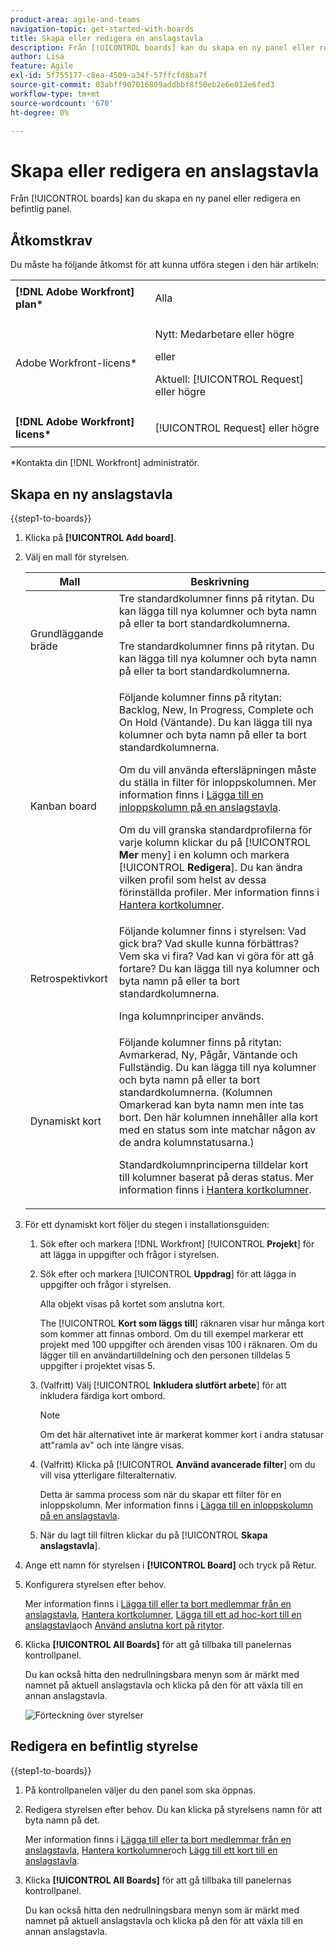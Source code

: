 ```yaml
---
product-area: agile-and-teams
navigation-topic: get-started-with-boards
title: Skapa eller redigera en anslagstavla
description: Från [!UICONTROL boards] kan du skapa en ny panel eller redigera en befintlig panel.
author: Lisa
feature: Agile
exl-id: 5f755177-c8ea-4509-a34f-57ffcfd8ba7f
source-git-commit: 03abff907016809addbbf8f50eb2e6e012e6fed3
workflow-type: tm+mt
source-wordcount: '670'
ht-degree: 0%

---
```


# Skapa eller redigera en anslagstavla

<!-- Audited: 12/2023 -->

Från [!UICONTROL boards] kan du skapa en ny panel eller redigera en befintlig panel.

## Åtkomstkrav

Du måste ha följande åtkomst för att kunna utföra stegen i den här artikeln:

<table style="table-layout:auto"> 
 <col> 
 <col> 
 <tbody> 
  <tr> 
   <td role="rowheader"><strong>[!DNL Adobe Workfront] plan*</strong></td> 
   <td> <p>Alla</p> </td> 
  </tr> 
    <tr> 
   <td role="rowheader">Adobe Workfront-licens*</td> 
   <td> <p>Nytt: Medarbetare eller högre </p>
 <p>eller</p> 
<p>Aktuell: [!UICONTROL Request] eller högre </p> 
</td> 
  </tr> 
  <tr> 
   <td role="rowheader"><strong>[!DNL Adobe Workfront] licens*</strong></td> 
   <td> <p>[!UICONTROL Request] eller högre</p> </td> 
  </tr> 
 </tbody> 
</table>

&#42;Kontakta din [!DNL Workfront] administratör.

## Skapa en ny anslagstavla

{{step1-to-boards}}
1. Klicka på **[!UICONTROL Add board]**.

1. Välj en mall för styrelsen.

   | Mall | Beskrivning |
   |---------|----------|
   | Grundläggande bräde | Tre standardkolumner finns på ritytan. Du kan lägga till nya kolumner och byta namn på eller ta bort standardkolumnerna. <p>Tre standardkolumner finns på ritytan. Du kan lägga till nya kolumner och byta namn på eller ta bort standardkolumnerna. |
   | Kanban board | Följande kolumner finns på ritytan: Backlog, New, In Progress, Complete och On Hold (Väntande). Du kan lägga till nya kolumner och byta namn på eller ta bort standardkolumnerna.<p>Om du vill använda eftersläpningen måste du ställa in filter för inloppskolumnen. Mer information finns i [Lägga till en inloppskolumn på en anslagstavla](/help/quicksilver/agile/use-boards-agile-planning-tools/add-intake-column-to-board.md). <p>Om du vill granska standardprofilerna för varje kolumn klickar du på [!UICONTROL **Mer** meny] i en kolumn och markera [!UICONTROL **Redigera**]. Du kan ändra vilken profil som helst av dessa förinställda profiler. Mer information finns i [Hantera kortkolumner](/help/quicksilver/agile/get-started-with-boards/manage-board-columns.md). |
   | Retrospektivkort | Följande kolumner finns i styrelsen: Vad gick bra? Vad skulle kunna förbättras? Vem ska vi fira? Vad kan vi göra för att gå fortare? Du kan lägga till nya kolumner och byta namn på eller ta bort standardkolumnerna. <p>Inga kolumnprinciper används. |
   | Dynamiskt kort | Följande kolumner finns på ritytan: Avmarkerad, Ny, Pågår, Väntande och Fullständig. Du kan lägga till nya kolumner och byta namn på eller ta bort standardkolumnerna. (Kolumnen Omarkerad kan byta namn men inte tas bort. Den här kolumnen innehåller alla kort med en status som inte matchar någon av de andra kolumnstatusarna.) <p>Standardkolumnprinciperna tilldelar kort till kolumner baserat på deras status. Mer information finns i [Hantera kortkolumner](/help/quicksilver/agile/get-started-with-boards/manage-board-columns.md). |

1. För ett dynamiskt kort följer du stegen i installationsguiden:

   1. Sök efter och markera [!DNL Workfront] [!UICONTROL **Projekt**] för att lägga in uppgifter och frågor i styrelsen.
   1. Sök efter och markera [!UICONTROL **Uppdrag**] för att lägga in uppgifter och frågor i styrelsen.

      Alla objekt visas på kortet som anslutna kort.

      The [!UICONTROL **Kort som läggs till**] räknaren visar hur många kort som kommer att finnas ombord. Om du till exempel markerar ett projekt med 100 uppgifter och ärenden visas 100 i räknaren. Om du lägger till en användartilldelning och den personen tilldelas 5 uppgifter i projektet visas 5.

   1. (Valfritt) Välj [!UICONTROL **Inkludera slutfört arbete**] för att inkludera färdiga kort ombord.

      >[!NOTE]
      >
      >Om det här alternativet inte är markerat kommer kort i andra statusar att&quot;ramla av&quot; och inte längre visas.

   1. (Valfritt) Klicka på [!UICONTROL **Använd avancerade filter**] om du vill visa ytterligare filteralternativ.

      Detta är samma process som när du skapar ett filter för en inloppskolumn. Mer information finns i [Lägga till en inloppskolumn på en anslagstavla](/help/quicksilver/agile/use-boards-agile-planning-tools/add-intake-column-to-board.md).

   1. När du lagt till filtren klickar du på [!UICONTROL **Skapa anslagstavla**].

1. Ange ett namn för styrelsen i **[!UICONTROL Board]** och tryck på Retur.
1. Konfigurera styrelsen efter behov.

   Mer information finns i [Lägga till eller ta bort medlemmar från en anslagstavla](../../agile/get-started-with-boards/add-members-to-board.md), [Hantera kortkolumner](../../agile/get-started-with-boards/manage-board-columns.md), [Lägga till ett ad hoc-kort till en anslagstavla](../../agile/get-started-with-boards/add-card-to-board.md)och [Använd anslutna kort på ritytor](/help/quicksilver/agile/get-started-with-boards/connected-cards.md).

1. Klicka **[!UICONTROL All Boards]** för att gå tillbaka till panelernas kontrollpanel.

   Du kan också hitta den nedrullningsbara menyn som är märkt med namnet på aktuell anslagstavla och klicka på den för att växla till en annan anslagstavla.

   ![Förteckning över styrelser](assets/boards-button-list-of-boards-350x188.png)

## Redigera en befintlig styrelse

{{step1-to-boards}}
1. På kontrollpanelen väljer du den panel som ska öppnas.
1. Redigera styrelsen efter behov. Du kan klicka på styrelsens namn för att byta namn på det.

   Mer information finns i [Lägga till eller ta bort medlemmar från en anslagstavla](../../agile/get-started-with-boards/add-members-to-board.md), [Hantera kortkolumner](../../agile/get-started-with-boards/manage-board-columns.md)och [Lägg till ett kort till en anslagstavla](../../agile/get-started-with-boards/add-card-to-board.md).

1. Klicka **[!UICONTROL All Boards]** för att gå tillbaka till panelernas kontrollpanel.

   Du kan också hitta den nedrullningsbara menyn som är märkt med namnet på aktuell anslagstavla och klicka på den för att växla till en annan anslagstavla.
